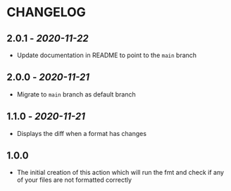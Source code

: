 # CHANGELOG

## 2.0.1 - *2020-11-22*

- Update documentation in README to point to the `main` branch

## 2.0.0 - *2020-11-21*

- Migrate to `main` branch as default branch

## 1.1.0 - *2020-11-21*

- Displays the diff when a format has changes

## 1.0.0

- The initial creation of this action which will run the fmt and check if any of your files are not formatted correctly
